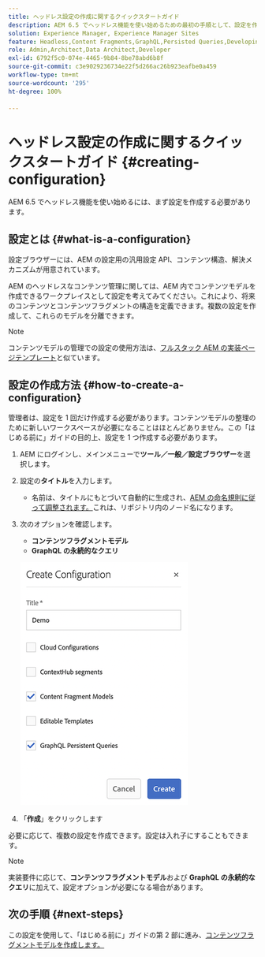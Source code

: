 ```yaml
---
title: ヘッドレス設定の作成に関するクイックスタートガイド
description: AEM 6.5 でヘッドレス機能を使い始めるための最初の手順として、設定を作成します。
solution: Experience Manager, Experience Manager Sites
feature: Headless,Content Fragments,GraphQL,Persisted Queries,Developing
role: Admin,Architect,Data Architect,Developer
exl-id: 6792f5c0-074e-4465-9b84-8be78abd6b8f
source-git-commit: c3e9029236734e22f5d266ac26b923eafbe0a459
workflow-type: tm+mt
source-wordcount: '295'
ht-degree: 100%

---
```


# ヘッドレス設定の作成に関するクイックスタートガイド {#creating-configuration}

AEM 6.5 でヘッドレス機能を使い始めるには、まず設定を作成する必要があります。

## 設定とは {#what-is-a-configuration}

設定ブラウザーには、AEM の設定用の汎用設定 API、コンテンツ構造、解決メカニズムが用意されています。

AEM のヘッドレスなコンテンツ管理に関しては、AEM 内でコンテンツモデルを作成できるワークプレイスとして設定を考えてみてください。これにより、将来のコンテンツとコンテンツフラグメントの構造を定義できます。複数の設定を作成して、これらのモデルを分離できます。

>[!NOTE]
>
>コンテンツモデルの管理での設定の使用方法は、[フルスタック AEM の実装ページテンプレート](/help/sites-authoring/templates.md)と似ています。

## 設定の作成方法 {#how-to-create-a-configuration}

管理者は、設定を 1 回だけ作成する必要があります。コンテンツモデルの整理のために新しいワークスペースが必要になることはほとんどありません。この「はじめる前に」ガイドの目的上、設定を 1 つ作成する必要があります。

1. AEM にログインし、メインメニューで&#x200B;**ツール／一般／設定ブラウザー**&#x200B;を選択します。
1. 設定の&#x200B;**タイトル**&#x200B;を入力します。
   * 名前は、タイトルにもとづいて自動的に生成され、[AEM の命名規則に従って調整されます。](/help/sites-developing/naming-conventions.md)これは、リポジトリ内のノード名になります。
1. 次のオプションを確認します。
   * **コンテンツフラグメントモデル**
   * **GraphQL の永続的なクエリ**

   ![設定の作成](assets/create-configuration.png)

1. 「**作成**」をクリックします

必要に応じて、複数の設定を作成できます。設定は入れ子にすることもできます。

>[!NOTE]
>
>実装要件に応じて、**コンテンツフラグメントモデル**&#x200B;および **GraphQL の永続的なクエリ**&#x200B;に加えて、設定オプションが必要になる場合があります。

## 次の手順 {#next-steps}

この設定を使用して、「はじめる前に」ガイドの第 2 部に進み、[コンテンツフラグメントモデルを作成します。](create-content-model.md)

<!--
>[!TIP]
>
>For complete details about the Configuration Browser, [see the Configuration Browser documentation.](/help/sites-developing/configurations.md)
-->
